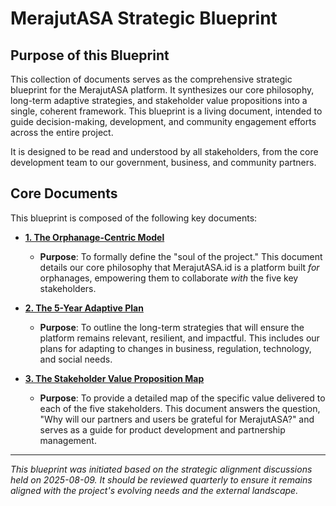 # MerajutASA Strategic Blueprint

## Purpose of this Blueprint
This collection of documents serves as the comprehensive strategic blueprint for the MerajutASA platform. It synthesizes our core philosophy, long-term adaptive strategies, and stakeholder value propositions into a single, coherent framework. This blueprint is a living document, intended to guide decision-making, development, and community engagement efforts across the entire project.

It is designed to be read and understood by all stakeholders, from the core development team to our government, business, and community partners.

## Core Documents

This blueprint is composed of the following key documents:

*   **[1. The Orphanage-Centric Model](./01-orphanage-centric-model.md)**
    *   **Purpose**: To formally define the "soul of the project." This document details our core philosophy that MerajutASA.id is a platform built *for* orphanages, empowering them to collaborate *with* the five key stakeholders.

*   **[2. The 5-Year Adaptive Plan](./02-five-year-adaptive-plan.md)**
    *   **Purpose**: To outline the long-term strategies that will ensure the platform remains relevant, resilient, and impactful. This includes our plans for adapting to changes in business, regulation, technology, and social needs.

*   **[3. The Stakeholder Value Proposition Map](./03-stakeholder-value-proposition.md)**
    *   **Purpose**: To provide a detailed map of the specific value delivered to each of the five stakeholders. This document answers the question, "Why will our partners and users be grateful for MerajutASA?" and serves as a guide for product development and partnership management.

---
*This blueprint was initiated based on the strategic alignment discussions held on 2025-08-09. It should be reviewed quarterly to ensure it remains aligned with the project's evolving needs and the external landscape.*
